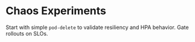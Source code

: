 # Chaos Experiments

Start with simple `pod-delete` to validate resiliency and HPA behavior. Gate rollouts on SLOs.
